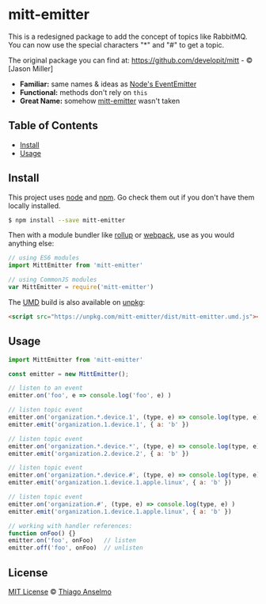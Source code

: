 # mitt-emitter
This is a redesigned package to add the concept of topics like RabbitMQ. You can now use the special characters "*" and "#" to get a topic.

The original package you can find at: https://github.com/developit/mitt - © [Jason Miller]

-   **Familiar:** same names & ideas as [Node's EventEmitter](https://nodejs.org/api/events.html#events_class_eventemitter)
-   **Functional:** methods don't rely on `this`
-   **Great Name:** somehow [mitt-emitter](https://npm.im/mitt-emitter) wasn't taken

## Table of Contents

-   [Install](#install)
-   [Usage](#usage)

## Install

This project uses [node](http://nodejs.org) and [npm](https://npmjs.com). Go check them out if you don't have them locally installed.

```sh
$ npm install --save mitt-emitter
```

Then with a module bundler like [rollup](http://rollupjs.org/) or [webpack](https://webpack.js.org/), use as you would anything else:

```javascript
// using ES6 modules
import MittEmitter from 'mitt-emitter'

// using CommonJS modules
var MittEmitter = require('mitt-emitter')
```

The [UMD](https://github.com/umdjs/umd) build is also available on [unpkg](https://unpkg.com):

```html
<script src="https://unpkg.com/mitt-emitter/dist/mitt-emitter.umd.js"></script>
```

## Usage

```js
import MittEmitter from 'mitt-emitter'

const emitter = new MittEmitter();

// listen to an event
emitter.on('foo', e => console.log('foo', e) )

// listen topic event
emitter.on('organization.*.device.1', (type, e) => console.log(type, e) )
emitter.emit('organization.1.device.1', { a: 'b' })

// listen topic event
emitter.on('organization.*.device.*', (type, e) => console.log(type, e) )
emitter.emit('organization.2.device.2', { a: 'b' })

// listen topic event
emitter.on('organization.*.device.#', (type, e) => console.log(type, e) )
emitter.emit('organization.1.device.1.apple.linux', { a: 'b' })

// listen topic event
emitter.on('organization.#', (type, e) => console.log(type, e) )
emitter.emit('organization.1.device.1.apple.linux', { a: 'b' })

// working with handler references:
function onFoo() {}
emitter.on('foo', onFoo)   // listen
emitter.off('foo', onFoo)  // unlisten
```
## License

[MIT License](https://opensource.org/licenses/MIT) © [Thiago Anselmo](https://jasonformat.com/)